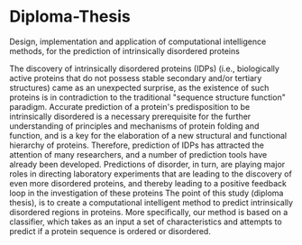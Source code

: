 # Diploma-Thesis
Design, implementation and application of computational intelligence methods, for the prediction of intrinsically disordered proteins

The discovery of intrinsically disordered proteins (IDPs) (i.e., biologically active proteins that do not possess stable secondary and/or tertiary structures) came as an unexpected surprise, as the existence of such proteins is in contradiction to the traditional "sequence structure function" paradigm. Accurate prediction of a protein's predisposition to be intrinsically disordered is a necessary prerequisite for the further understanding of principles and mechanisms of protein folding and function, and is a key for the elaboration of a new structural and functional hierarchy of proteins. 
Therefore, prediction of IDPs has attracted the attention of many researchers, and a number of prediction tools have already been developed. Predictions of disorder, in turn, are playing major roles in directing laboratory experiments that are leading to the discovery of even more disordered proteins, and thereby leading to a positive feedback loop in the investigation of these proteins
The point of this study (diploma thesis), is to create a computational intelligent method to predict intrinsically disordered regions in proteins. More specifically, our method is based on a classifier, which takes as an input a set of characteristics and attempts to predict if a protein sequence is ordered or disordered.
